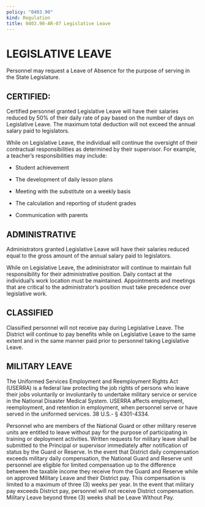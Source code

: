 ```yaml
---
policy: "0403.90"
kind: Regulation
title: 0403.90-AR-07 Legislative Leave
---
```


# LEGISLATIVE LEAVE

Personnel may request a Leave of Absence for the purpose of serving in the State Legislature.

## CERTIFIED:

Certified personnel granted Legislative Leave will have their salaries reduced by 50% of their daily rate of pay based on the number of days on Legislative Leave. The maximum total deduction will not exceed the annual salary paid to legislators.

While on Legislative Leave, the individual will continue the oversight of their contractual responsibilities as determined by their supervisor. For example, a teacher’s responsibilities may include:

- Student achievement

- The development of daily lesson plans

- Meeting with the substitute on a weekly basis

- The calculation and reporting of student grades

- Communication with parents

## ADMINISTRATIVE

Administrators granted Legislative Leave will have their salaries reduced equal to the gross amount of the annual salary paid to legislators.

While on Legislative Leave, the administrator will continue to maintain full responsibility for their administrative position. Daily contact at the individual’s work location must be maintained. Appointments and meetings that are critical to the administrator’s position must take precedence over legislative work.

## CLASSIFIED

Classified personnel will not receive pay during Legislative Leave. The District will continue to pay benefits while on Legislative Leave to the same extent and in the same manner paid prior to personnel taking Legislative Leave.

## MILITARY LEAVE

The Uniformed Services Employment and Reemployment Rights Act (USERRA) is a federal law protecting the job rights of persons who leave their jobs voluntarily or involuntarily to undertake military service or service in the National Disaster Medical System. USERRA affects employment, reemployment, and retention in employment, when personnel serve or have served in the uniformed services. 38 U.S.- § 4301-4334.

Personnel who are members of the National Guard or other military reserve units are entitled to leave without pay for the purpose of participating in training or deployment activities. Written requests for military leave shall be submitted to the Principal or supervisor immediately after notification of status by the Guard or Reserve. In the event that District daily compensation exceeds military daily compensation, the National Guard and Reserve unit personnel are eligible for limited compensation up to the difference between the taxable income they receive from the Guard and Reserve while on approved Military Leave and their District pay. This compensation is limited to a maximum of three (3) weeks per year. In the event that military pay exceeds District pay, personnel will not receive District compensation. Military Leave beyond three (3) weeks shall be Leave Without Pay.
